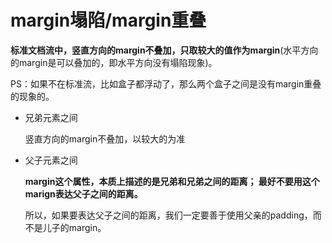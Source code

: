 # margin塌陷/margin重叠

<ans>

**标准文档流中，竖直方向的margin不叠加，只取较大的值作为margin**(水平方向的margin是可以叠加的，即水平方向没有塌陷现象)。

PS：如果不在标准流，比如盒子都浮动了，那么两个盒子之间是没有margin重叠的现象的。

- 兄弟元素之间

  竖直方向的margin不叠加，以较大的为准

- 父子元素之间

  **margin这个属性，本质上描述的是兄弟和兄弟之间的距离； 最好不要用这个marign表达父子之间的距离。**

  所以，如果要表达父子之间的距离，我们一定要善于使用父亲的padding，而不是儿子的margin。

</ans>